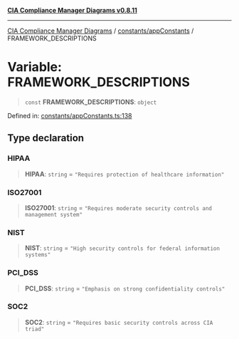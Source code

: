 [**CIA Compliance Manager Diagrams v0.8.11**](../../../README.md)

***

[CIA Compliance Manager Diagrams](../../../modules.md) / [constants/appConstants](../README.md) / FRAMEWORK\_DESCRIPTIONS

# Variable: FRAMEWORK\_DESCRIPTIONS

> `const` **FRAMEWORK\_DESCRIPTIONS**: `object`

Defined in: [constants/appConstants.ts:138](https://github.com/Hack23/cia-compliance-manager/blob/d6eede30e4f01622fe18187e98b207e9a06a781f/src/constants/appConstants.ts#L138)

## Type declaration

### HIPAA

> **HIPAA**: `string` = `"Requires protection of healthcare information"`

### ISO27001

> **ISO27001**: `string` = `"Requires moderate security controls and management system"`

### NIST

> **NIST**: `string` = `"High security controls for federal information systems"`

### PCI\_DSS

> **PCI\_DSS**: `string` = `"Emphasis on strong confidentiality controls"`

### SOC2

> **SOC2**: `string` = `"Requires basic security controls across CIA triad"`
